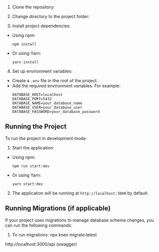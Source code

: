 1. Clone the repository:

2. Change directory to the project folder:


3. Install project dependencies:
- Using npm:
  ```
  npm install
  ```
- Or using Yarn:
  ```
  yarn install
  ```

4. Set up environment variables:
- Create a `.env` file in the root of the project.
- Add the required environment variables. For example:
  ```
  DATABASE_HOST=localhost
  DATABASE_PORT=5432
  DATABASE_NAME=your_database_name
  DATABASE_USER=your_database_user
  DATABASE_PASSWORD=your_database_password
  ```

## Running the Project

To run the project in development mode:

1. Start the application:
- Using npm:
  ```
  npm run start:dev
  ```
- Or using Yarn:
  ```
  yarn start:dev
  ```

2. The application will be running at `http://localhost:3000` by default.

## Running Migrations (if applicable)

If your project uses migrations to manage database schema changes, you can run the following commands:

1. To run migrations: npx knex migrate:latest

http://localhost:3000/api (swagger)
